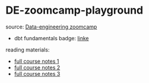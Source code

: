 # DE-zoomcamp-playground
source: [Data-engineering zoomcamp](https://github.com/DataTalksClub/data-engineering-zoomcamp)

- dbt fundamentals badge: [linke](https://www.credential.net/c7417459-3a44-41cc-8121-a9526598d224#gs.4osv01)

reading materials: 
- [full course notes 1](https://github.com/ziritrion/dataeng-zoomcamp/tree/main/notes)
- [full course notes 2](https://github.com/boisalai/de-zoomcamp-2023/blob/main/week1.md)
- [full course notes 3](https://github.com/Balajirvp/DE-Zoomcamp/blob/main/Week%201/Detailed%20Week%201%20Notes.ipynb)
<!-- - [prefect notes](https://github.com/discdiver/prefect-zoomcamp) -->

